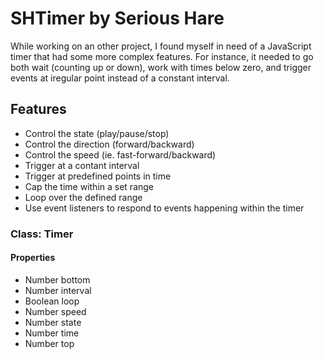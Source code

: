 # SHTimer by Serious Hare
While working on an other project, I found myself in need of a JavaScript timer that had some more complex features. For instance, it needed to go both wait (counting up or down), work with times below zero, and trigger events at iregular point instead of a constant interval.

## Features
* Control the state (play/pause/stop)
* Control the direction (forward/backward)
* Control the speed (ie. fast-forward/backward)
* Trigger at a contant interval
* Trigger at predefined points in time
* Cap the time within a set range
* Loop over the defined range
* Use event listeners to respond to events happening within the timer

### Class: Timer
#### Properties
* Number bottom
* Number interval
* Boolean loop
* Number speed
* Number state
* Number time
* Number top

